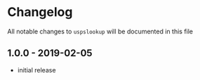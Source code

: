 # Changelog

All notable changes to `uspslookup` will be documented in this file

## 1.0.0 - 2019-02-05

- initial release
